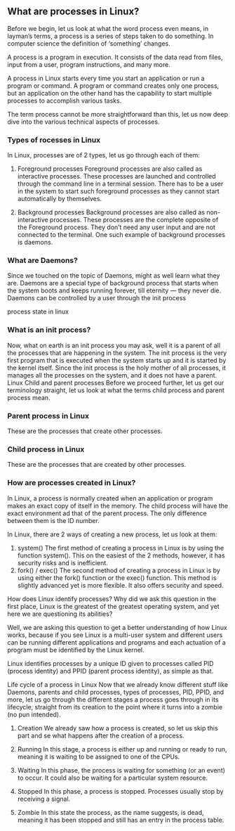## What are processes in Linux?

Before we begin, let us look at what the word process even means, in layman’s terms, a process is a series of steps taken to do something. In computer science the definition of ‘something’ changes.

A process is a program in execution. It consists of the data read from files, input from a user, program instructions, and many more.

A process in Linux starts every time you start an application or run a program or command. A program or command creates only one process, but an application on the other hand has the capability to start multiple processes to accomplish various tasks.

The term process cannot be more straightforward than this, let us now deep dive into the various technical aspects of processes.
### Types of rocesses in Linux

In Linux, processes are of 2 types, let us go through each of them:

1. Foreground processes
Foreground processes are also called as interactive processes. These processes are launched and controlled through the command line in a terminal session. There has to be a user in the system to start such foreground processes as they cannot start automatically by themselves.

2. Background processes
Background processes are also called as non-interactive processes. These processes are the complete opposite of the Foreground process. They don’t need any user input and are not connected to the terminal. One such example of background processes is daemons.

### What are Daemons?
Since we touched on the topic of Daemons, might as well learn what they are. Daemons are a special type of background process that starts when the system boots and keeps running forever, till eternity — they never die. Daemons can be controlled by a user through the init process

process state in linux

### What is an init process?
Now, what on earth is an init process you may ask, well it is a parent of all the processes that are happening in the system. The init process is the very first program that is executed when the system starts up and it is started by the kernel itself. Since the init process is the holy mother of all processes, it manages all the processes on the system, and it does not have a parent.
Linux Child and parent processes
Before we proceed further, let us get our terminology straight, let us look at what the terms child process and parent process mean.

### Parent process in Linux
These are the processes that create other processes.

### Child process in Linux
These are the processes that are created by other processes.

### How are processes created in Linux?
In Linux, a process is normally created when an application or program makes an exact copy of itself in the memory. The child process will have the exact environment ad that of the parent process. The only difference between them is the ID number.

In Linux, there are 2 ways of creating a new process, let us look at them:

1. system()
The first method of creating a process in Linux is by using the function system(). This on the easiest of the 2 methods, however, it has security risks and is inefficient.
2. fork() / exec()
The second method of creating a process in Linux is by using either the fork() function or the exec() function. This method is slightly advanced yet is more flexible. It also offers security and speed.

How does Linux identify processes?
Why did we ask this question in the first place, Linux is the greatest of the greatest operating system, and yet here we are questioning its abilities?

Well, we are asking this question to get a better understanding of how Linux works, because if you see Linux is a multi-user system and different users can be running different applications and programs and each actuation of a program must be identified by the Linux kernel.

Linux identifies processes by a unique ID given to processes called PID (process identity) and PPID (parent process identity), as simple as that.

Life cycle of a process in Linux
Now that we already know different stuff like Daemons, parents and child processes, types of processes, PID, PPID, and more, let us go through the different stages a process goes through in its lifecycle, straight from its creation to the point where it turns into a zombie (no pun intended).

1. Creation
We already saw how a process is created, so let us skip this part and se what happens after the creation of a process.


2. Running
In this stage, a process is either up and running or ready to run, meaning it is waiting to be assigned to one of the CPUs.

3. Waiting
In this phase, the process is waiting for something (or an event) to occur. It could also be waiting for a particular system resource.

4. Stopped
In this phase, a process is stopped. Processes usually stop by receiving a signal.

5. Zombie
In this state the process, as the name suggests, is dead, meaning it has been stopped and still has an entry in the process table.
